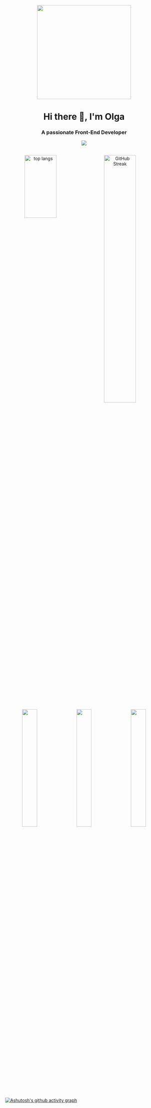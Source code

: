 
<div align="center">
  <img width="300" src="https://media.giphy.com/media/v1.Y2lkPTc5MGI3NjExZnh3NjQwbGpxMDN5NzloeDk3bWVtOXhieGxkOHl3Mm9vNmZza2tqZSZlcD12MV9pbnRlcm5hbF9naWZfYnlfaWQmY3Q9Zw/L1R1tvI9svkIWwpVYr/giphy.gif" />
</div>



<h1 align="center">Hi there 👋, I'm Olga</h1>
<h3 align="center">A passionate Front-End Developer</h3>


<!-- SKILLS -->

<div align="center">
    <img src="https://skillicons.dev/icons?i=html,css,sass,tailwind,javascript,typescript,angular,react,nodejs,vscode,git,figma" />
</div>

<br>

<p align="center">
  <img src="https://github-readme-stats.vercel.app/api/top-langs/?username=OlgaTorok&langs_count=8&show_icons=true&layout=compact&theme=react&border_radius=4.5" alt="top langs"  width="45%" height="200" align="left" />
  <img src="https://streak-stats.demolab.com?user=OlgaTorok&theme=react&hide_border=true&card_height=215" alt="GitHub Streak" width="45%" align="center" />
</p>
  
<div align="center"> 
  <img src="http://github-profile-summary-cards.vercel.app/api/cards/repos-per-language?username=OlgaTorok&theme=react" width="31%" align="left"/>
  <img src="http://github-profile-summary-cards.vercel.app/api/cards/most-commit-language?username=OlgaTorok&theme=react" width="31%" align="right" />
  <img src="https://github-profile-summary-cards.vercel.app/api/cards/productive-time?username=OlgaTorok&theme=react" width="31%" align="center" />  
  </br></br>
   </a>

</div>





[![Ashutosh's github activity graph](https://github-readme-activity-graph.vercel.app/graph?username=OlgaTorok&theme=react&height=250&radius=4.5)](https://github.com/OlgaTorok/github-readme-activity-graph)

 
